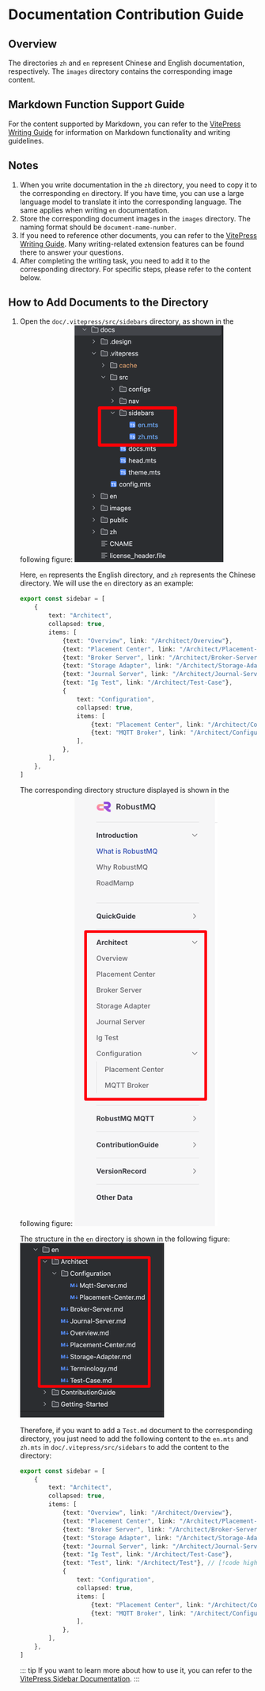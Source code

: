 # Documentation Contribution Guide

## Overview
The directories `zh` and `en` represent Chinese and English documentation, respectively. The `images` directory contains the corresponding image content.

## Markdown Function Support Guide

For the content supported by Markdown, you can refer to the [VitePress Writing Guide](https://vitepress.dev/guide/markdown) for information on Markdown functionality and writing guidelines.

## Notes
1. When you write documentation in the `zh` directory, you need to copy it to the corresponding `en` directory. If you have time, you can use a large language model to translate it into the corresponding language. The same applies when writing `en` documentation.
2. Store the corresponding document images in the `images` directory. The naming format should be `document-name-number`.
3. If you need to reference other documents, you can refer to the [VitePress Writing Guide](https://vitepress.dev/guide/markdown). Many writing-related extension features can be found there to answer your questions.
4. After completing the writing task, you need to add it to the corresponding directory. For specific steps, please refer to the content below.

## How to Add Documents to the Directory
1. Open the `doc/.vitepress/src/sidebars` directory, as shown in the following figure:
   ![sidebars](../../../images/DocContributionGuide-1.png)

   Here, `en` represents the English directory, and `zh` represents the Chinese directory. We will use the `en` directory as an example:
   ```ts
   export const sidebar = [
       {
           text: "Architect",
           collapsed: true,
           items: [
               {text: "Overview", link: "/Architect/Overview"},
               {text: "Placement Center", link: "/Architect/Placement-Center"},
               {text: "Broker Server", link: "/Architect/Broker-Server"},
               {text: "Storage Adapter", link: "/Architect/Storage-Adapter"},
               {text: "Journal Server", link: "/Architect/Journal-Server"},
               {text: "Ig Test", link: "/Architect/Test-Case"},
               {
                   text: "Configuration",
                   collapsed: true,
                   items: [
                       {text: "Placement Center", link: "/Architect/Configuration/Placement-Center"},
                       {text: "MQTT Broker", link: "/Architect/Configuration/Mqtt-Server"},
                   ],
               },
           ],
       },
   ]
   ```

   The corresponding directory structure displayed is shown in the following figure:
   ![doc-structure](../../../images/DocContributionGuide-2.png)

   The structure in the `en` directory is shown in the following figure:
   ![img.png](../../../images/DocContributionGuide-3.png)

   Therefore, if you want to add a `Test.md` document to the corresponding directory, you just need to add the following content to the `en.mts` and `zh.mts` in `doc/.vitepress/src/sidebars` to add the content to the directory:

   ```ts
   export const sidebar = [
       {
           text: "Architect",
           collapsed: true,
           items: [
               {text: "Overview", link: "/Architect/Overview"},
               {text: "Placement Center", link: "/Architect/Placement-Center"},
               {text: "Broker Server", link: "/Architect/Broker-Server"},
               {text: "Storage Adapter", link: "/Architect/Storage-Adapter"},
               {text: "Journal Server", link: "/Architect/Journal-Server"},
               {text: "Ig Test", link: "/Architect/Test-Case"},
               {text: "Test", link: "/Architect/Test"}, // [!code highlight]
               {
                   text: "Configuration",
                   collapsed: true,
                   items: [
                       {text: "Placement Center", link: "/Architect/Configuration/Placement-Center"},
                       {text: "MQTT Broker", link: "/Architect/Configuration/Mqtt-Server"},
                   ],
               },
           ],
       },
   ]
   ```

   ::: tip
   If you want to learn more about how to use it, you can refer to the [VitePress Sidebar Documentation](https://vitepress.dev/zh/reference/default-theme-sidebar).
   :::
